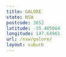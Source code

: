 ```yaml
---
title: GALORE
state: NSW
postcode: 2652
latitude: -35.405064
longitude: 147.64961
url: /nsw/galore/
layout: suburb
---
```

